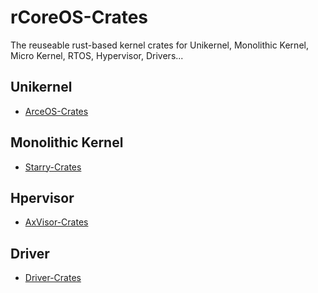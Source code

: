 # rCoreOS-Crates
The reuseable rust-based kernel crates for Unikernel, Monolithic Kernel, Micro Kernel, RTOS, Hypervisor, Drivers... 
## Unikernel
- [ArceOS-Crates](https://github.com/arceos-org/arceos-crates)

## Monolithic Kernel
- [Starry-Crates](https://github.com/Starry-OS/starry-crates)

## Hpervisor
- [AxVisor-Crates](https://github.com/arceos-hypervisor/axdevice_crates)

## Driver
- [Driver-Crates](https://github.com/drivercraft/driver-crates)
